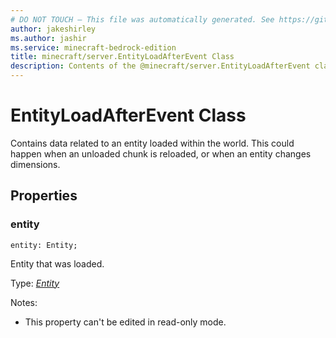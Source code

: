 ```yaml
---
# DO NOT TOUCH — This file was automatically generated. See https://github.com/mojang/minecraftapidocsgenerator to modify descriptions, examples, etc.
author: jakeshirley
ms.author: jashir
ms.service: minecraft-bedrock-edition
title: minecraft/server.EntityLoadAfterEvent Class
description: Contents of the @minecraft/server.EntityLoadAfterEvent class.
---
```

# EntityLoadAfterEvent Class

Contains data related to an entity loaded within the world. This could happen when an unloaded chunk is reloaded, or when an entity changes dimensions.

## Properties

### **entity**
`entity: Entity;`

Entity that was loaded.

Type: [*Entity*](Entity.md)

Notes:
  - This property can't be edited in read-only mode.
